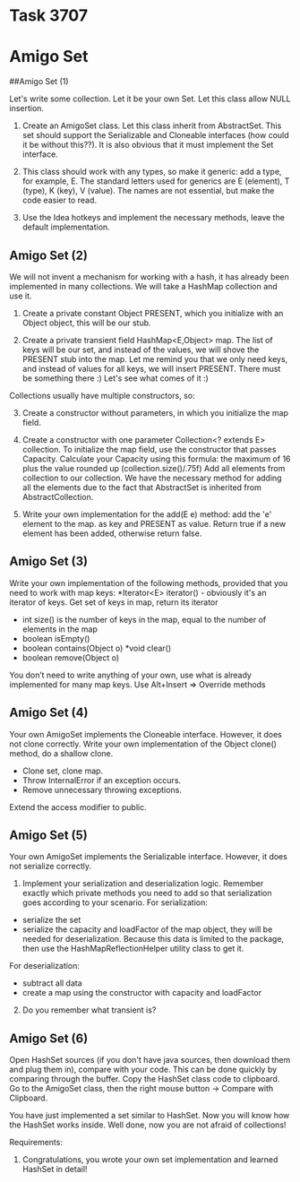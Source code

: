 # Task 3707
# Amigo Set

##Amigo Set (1)

Let's write some collection. Let it be your own Set.
Let this class allow NULL insertion.

1. Create an AmigoSet class. Let this class inherit from AbstractSet.
This set should support the Serializable and Cloneable interfaces (how could it be without this??).
It is also obvious that it must implement the Set interface.

2. This class should work with any types, so make it generic: add a type, for example, E.
The standard letters used for generics are E (element), T (type), K (key), V (value).
The names are not essential, but make the code easier to read.

3. Use the Idea hotkeys and implement the necessary methods, leave the default implementation.

## Amigo Set (2)

We will not invent a mechanism for working with a hash, it has already been implemented in many collections.
We will take a HashMap collection and use it.

1. Create a private constant Object PRESENT, which you initialize with an Object object, this will be our stub.

2. Create a private transient field HashMap&lt;E,Object&gt; map. The list of keys will be our set, and instead of the values, we will shove the PRESENT stub into the map.
Let me remind you that we only need keys, and instead of values for all keys, we will insert PRESENT. There must be something there :)
Let's see what comes of it :)

Collections usually have multiple constructors, so:

3. Create a constructor without parameters, in which you initialize the map field.

4. Create a constructor with one parameter Collection&lt;? extends E&gt; collection.
To initialize the map field, use the constructor that passes Capacity.
Calculate your Capacity using this formula: the maximum of 16 plus the value rounded up (collection.size()/.75f)
Add all elements from collection to our collection.
We have the necessary method for adding all the elements due to the fact that AbstractSet is inherited from AbstractCollection.

5. Write your own implementation for the add(E e) method: add the &#39;e&#39; element to the map. as key and PRESENT as value.
Return true if a new element has been added, otherwise return false.

## Amigo Set (3)

Write your own implementation of the following methods, provided that you need to work with map keys:
*Iterator&lt;E&gt; iterator() - obviously it's an iterator of keys. Get set of keys in map, return its iterator
* int size() is the number of keys in the map, equal to the number of elements in the map
* boolean isEmpty()
* boolean contains(Object o)
*void clear()
* boolean remove(Object o)

You don’t need to write anything of your own, use what is already implemented for many map keys.
Use Alt+Insert =&gt; Override methods

## Amigo Set (4)

Your own AmigoSet implements the Cloneable interface. However, it does not clone correctly.
Write your own implementation of the Object clone() method, do a shallow clone.

* Clone set, clone map.
* Throw InternalError if an exception occurs.
* Remove unnecessary throwing exceptions.

Extend the access modifier to public.

## Amigo Set (5)

Your own AmigoSet implements the Serializable interface. However, it does not serialize correctly.

1. Implement your serialization and deserialization logic.
Remember exactly which private methods you need to add so that serialization goes according to your scenario.
For serialization:
* serialize the set
* serialize the capacity and loadFactor of the map object, they will be needed for deserialization.
Because this data is limited to the package, then use the HashMapReflectionHelper utility class to get it.

For deserialization:
* subtract all data
* create a map using the constructor with capacity and loadFactor

2. Do you remember what transient is?

## Amigo Set (6)

Open HashSet sources (if you don't have java sources, then download them and plug them in), compare with your code.
This can be done quickly by comparing through the buffer. Copy the HashSet class code to clipboard.
Go to the AmigoSet class, then the right mouse button -&gt; Compare with Clipboard.

You have just implemented a set similar to HashSet. Now you will know how the HashSet works inside.
Well done, now you are not afraid of collections!


Requirements:
1. Congratulations, you wrote your own set implementation and learned HashSet in detail!
